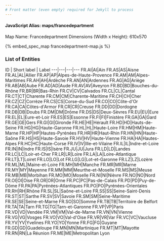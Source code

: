 ```yaml
---
# Front matter (even empty) required for Jekyll to process
---
```


#### JavaScript Alias: maps/francedepartment

Map Name: Francedepartment
Dimensions (Width x Height): 610x570



{% embed_spec_map francedepartment-map.js %}

### List of Entities

ID | Short label | Label
---|---|---|---
FR.AI|AI|Ain
FR.AS|AS|Aisne
FR.AL|AL|Allier
FR.AP|AP|Alpes-de-Haute-Provence
FR.AM|AM|Alpes-Maritimes
FR.AH|AH|Ardèche
FR.AN|AN|Ardennes
FR.AG|AG|Ariège
FR.AB|AB|Aube
FR.AD|AD|Aude
FR.AV|AV|Aveyron
FR.BD|BD|Bouches-du-Rhône
FR.BR|BR|Bas-Rhin
FR.CV|CV|Calvados
FR.CL|CL|Cantal
FR.CT|CT|Charente
FR.CM|CM|Charente-Maritime
FR.CH|CH|Cher
FR.CZ|CZ|Corrèze
FR.CS|CS|Corse-du-Sud
FR.CO|CO|Côte-d'Or
FR.CA|CA|Côtes-d'Armor
FR.CR|CR|Creuse
FR.DD|DD|Dordogne
FR.DB|DB|Doubs
FR.DM|DM|Drôme
FR.DS|DS|Deux-Sèvres
FR.EU|EU|Eure
FR.EL|EL|Eure-et-Loir
FR.ES|ES|Essonne
FR.FI|FI|Finistère
FR.GA|GA|Gard
FR.GE|GE|Gers
FR.GI|GI|Gironde
FR.HE|HE|Hérault
FR.HD|HD|Hauts-de-Seine
FR.HG|HG|Haute-Garonne
FR.HL|HL|Haute-Loire
FR.HM|HM|Haute-Marne 
FR.HP|HP|Hautes-Pyrénées
FR.HR|HR|Haut-Rhin
FR.HN|HN|Haute-Saône
FR.HS|HS|Haute-Savoie
FR.HV|HV|Haute-Vienne
FR.HA|HA|Hautes-Alpes
FR.HC|HC|Haute-Corse
FR.IV|IV|Ille-et-Vilaine
FR.IL|IL|Indre-et-Loire
FR.IN|IN|Indre 
FR.IS|IS|Isère
FR.JU|JU|Jura
FR.LD|LD|Landes
FR.LC|LC|Loir-et-Cher
FR.LR|LR|Loire
FR.LA|LA|Loire-Atlantique
FR.LT|LT|Loiret
FR.LO|LO|Lot
FR.LG|LG|Lot-et-Garonne
FR.LZ|LZ|Lozère
FR.ML|ML|Maine-et-Loire
FR.MH|MH|Manche
FR.MR|MR|Marne
FR.MY|MY|Mayenne
FR.MM|MM|Meurthe-et-Moselle
FR.MS|MS|Meuse
FR.MB|MB|Morbihan
FR.MO|MO|Moselle
FR.NI|NI|Nièvre
FR.NO|NO|Nord
FR.OI|OI|Oise
FR.OR|OR|Orne
FR.PC|PC|Pas-de-Calais
FR.PD|PD|Puy-de-Dôme
FR.PA|PA|Pyrénées-Atlantiques
FR.PO|PO|Pyrénées-Orientales
FR.RH|RH|Rhône
FR.SL|SL|Saône-et-Loire
FR.SS|SS|Seine-Saint-Denis
FR.ST|ST|Sarthe
FR.SV|SV|Savoie
FR.SM|SM|Seine-Maritime
FR.SE|SE|Seine-et-Marne
FR.SO|SO|Somme
FR.TB|TB|Territoire de Belfort
FR.TA|TA|Tarn
FR.TG|TG|Tarn-et-Garonne
FR.VP|VP|Paris
FR.VD|VD|Vendée
FR.VM|VM|Val-de-Marne
FR.VN|VN|Vienne
FR.VG|VG|Vosges
FR.VO|VO|Val-d'Oise
FR.VR|VR|Var
FR.VC|VC|Vaucluse
FR.YV|YV|Yvelines
FR.YO|YO|Yonne
FR.FG|FG|Guyane
FR.GD|GD|Guadeloupe
FR.MN|MN|Martinique
FR.MT|MT|Mayotte
FR.RN|RN|La Réunion
FR.ME|ME|Metropolitan Lyon